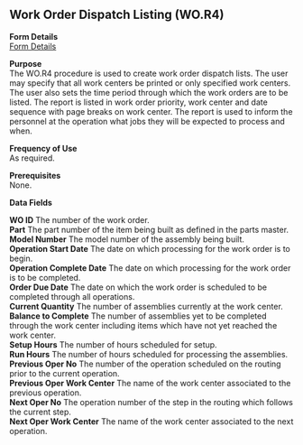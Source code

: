 ##  Work Order Dispatch Listing (WO.R4)

<PageHeader />

**Form Details**  
[ Form Details ](WO-R4-1/README.md)   

**Purpose**  
The WO.R4 procedure is used to create work order dispatch lists. The user may
specify that all work centers be printed or only specified work centers. The
user also sets the time period through which the work orders are to be listed.
The report is listed in work order priority, work center and date sequence
with page breaks on work center. The report is used to inform the personnel at
the operation what jobs they will be expected to process and when.

**Frequency of Use**  
As required.

**Prerequisites**  
None.

**Data Fields**

**WO ID** The number of the work order.  
**Part** The part number of the item being built as defined in the parts
master.  
**Model Number** The model number of the assembly being built.  
**Operation Start Date** The date on which processing for the work order is to
begin.  
**Operation Complete Date** The date on which processing for the work order is
to be completed.  
**Order Due Date** The date on which the work order is scheduled to be
completed through all operations.  
**Current Quantity** The number of assemblies currently at the work center.  
**Balance to Complete** The number of assemblies yet to be completed through
the work center including items which have not yet reached the work center.  
**Setup Hours** The number of hours scheduled for setup.  
**Run Hours** The number of hours scheduled for processing the assemblies.  
**Previous Oper No** The number of the operation scheduled on the routing
prior to the current operation.  
**Previous Oper Work Center** The name of the work center associated to the
previous operation.  
**Next Oper No** The operation number of the step in the routing which follows
the current step.  
**Next Oper Work Center** The name of the work center associated to the next
operation.  
  
<badge text= "Version 8.10.57" vertical="middle" />

<PageFooter />